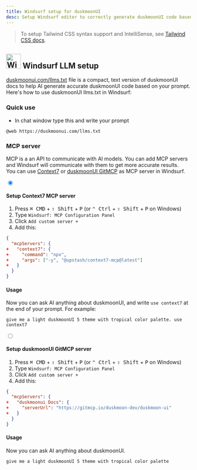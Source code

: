 ```yaml
---
title: Windsurf setup for duskmoonUI
desc: Setup Windsurf editor to correctly generate duskmoonUI code based on your prompt.
---
```


<script>
  import Translate from "$components/Translate.svelte"
</script>

> To setup Tailwind CSS syntax support and IntelliSense, see [Tailwind CSS docs](https://tailwindcss.com/docs/editor-setup).

## <img src="https://img.duskmoonui.com/images/logos/windsurf.webp" alt="Windsurf" width="40" height="40" class="inline-block me-2 -mt-1 not-prose"> Windsurf LLM setup

[duskmoonui.com/llms.txt](https://duskmoonui.com/llms.txt) file is a compact, text version of duskmoonUI docs to help AI generate accurate duskmoonUI code based on your prompt.
Here's how to use duskmoonUI llms.txt in Windsurf:

### Quick use

- In chat window type this and write your prompt

```md:prompt
@web https://duskmoonui.com/llms.txt
```

### MCP server

MCP is a an API to communicate with AI models. You can add MCP servers and Windsurf will communicate with them to get more accurate results.  
You can use [Context7](https://context7.com/) or [duskmoonUI GitMCP](https://gitmcp.io/duskmoon-dev/duskmoon-ui) as MCP server in Windsurf.

<div class="tabs tabs-lift max-sm:tabs-sm">
  <input type="radio" name="mcp_options" class="tab" aria-label="Context7" checked />
  <div class="tab-content bg-base-100 border-base-300 px-12 py-3">

#### Setup Context7 MCP server

1. Press <kbd class="kbd">⌘ CMD</kbd> + <kbd class="kbd">⇧ Shift</kbd> + <kbd class="kbd">P</kbd> (or <kbd class="kbd">⌃ Ctrl</kbd> + <kbd class="kbd">⇧ Shift</kbd> + <kbd class="kbd">P</kbd> on Windows)
2. Type `Windsurf: MCP Configuration Panel`
3. Click `Add custom server +`
4. Add this:

```diff:~/.codeium/windsurf/mcp_config.json
{
  "mcpServers": {
+   "context7": {
+     "command": "npx",
+     "args": ["-y", "@upstash/context7-mcp@latest"]
+   }
  }
}
```

#### Usage

Now you can ask AI anything about duskmoonUI, and write `use context7` at the end of your prompt.
For example:

```md:prompt
give me a light duskmoonUI 5 theme with tropical color palette. use context7
```

  </div>

  <input type="radio" name="mcp_options" class="tab" aria-label="GitMCP" />
  <div class="tab-content bg-base-100 border-base-300 px-12 py-3">

#### Setup duskmoonUI GitMCP server

1. Press <kbd class="kbd">⌘ CMD</kbd> + <kbd class="kbd">⇧ Shift</kbd> + <kbd class="kbd">P</kbd> (or <kbd class="kbd">⌃ Ctrl</kbd> + <kbd class="kbd">⇧ Shift</kbd> + <kbd class="kbd">P</kbd> on Windows)
2. Type `Windsurf: MCP Configuration Panel`
3. Click `Add custom server +`
4. Add this:

```diff:~/.codeium/windsurf/mcp_config.json
{
  "mcpServers": {
+   "duskmoonui Docs": {
+     "serverUrl": "https://gitmcp.io/duskmoon-dev/duskmoon-ui"
+   }
  }
}
```

#### Usage

Now you can ask AI anything about duskmoonUI.

```md:prompt
give me a light duskmoonUI 5 theme with tropical color palette
```

</div>
</div>

